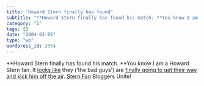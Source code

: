 ```yaml
---
title: "Howard Stern finally has found"
subtitle: "**Howard Stern finally has found his match. **You know I am a Howard Stern fan. It [looks like](http..."
category: "1"
tags: []
date: "2004-03-05"
type: "wp"
wordpress_id: 2054
---
```

**Howard Stern finally has found his match. **You know I am a Howard Stern fan. It [looks like](http://www.salon.com/news/feature/2004/03/04/stern/index.html) they (‘the bad guys’) are [finally going to get their way and kick him off the air](http://www.fmqb.com/Article.asp?id=20252). [Stern Fan](http://doc.weblogs.com/) Bloggers Unite!